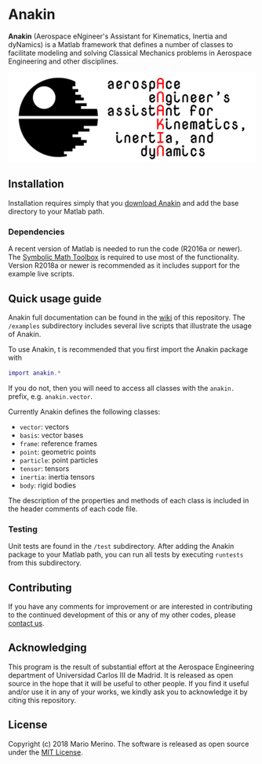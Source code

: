# Anakin

**Anakin** (Aerospace eNgineer's Assistant for Kinematics, Inertia and dyNamics)
is a Matlab framework that defines a number of classes to facilitate modeling and
solving Classical Mechanics problems in Aerospace Engineering and other disciplines.

![Anakin logo](docs/anakin-logo.png)

## Installation

Installation requires simply that you
[download Anakin](https://github.com/mariomerinomartinez/anakin/archive/master.zip)
and add the base directory to your Matlab path.

### Dependencies

A recent version of Matlab is needed to run the code (R2016a or newer). The
[Symbolic Math Toolbox](https://www.mathworks.com/products/symbolic.html) is
required to use most of the functionality.
Version R2018a or newer is recommended as it includes support for
the example live scripts.

## Quick usage guide

Anakin full documentation can be found in the [wiki](https://github.com/mariomerinomartinez/anakin/wiki)
of this repository. The `/examples` subdirectory includes several live scripts that illustrate the
usage of Anakin.

To use Anakin, t is recommended that you first import the Anakin package with

```Matlab
import anakin.*
```

If you do not, then you will need to access
all classes with the `anakin.` prefix,
e.g.  `anakin.vector`.

Currently Anakin defines the following classes:

* `vector`: vectors
* `basis`: vector bases
* `frame`: reference frames
* `point`: geometric points
* `particle`: point particles
* `tensor`: tensors
* `inertia`: inertia tensors
* `body`: rigid bodies

The description of the properties and methods of each class is included in the
header comments of each code file.

### Testing

Unit tests are found in the `/test` subdirectory. After adding the Anakin package
to your Matlab path, you can run all tests by executing `runtests` from this
subdirectory.

## Contributing

If you have any comments for improvement or
are interested in contributing to the continued
development of this or any of my other codes, please
[contact us](mailto:mario.merino@uc3m.es).

## Acknowledging

This program is the result of substantial effort at the Aerospace Engineering
department of Universidad Carlos III de Madrid. It is released as open
source in the hope that it will be useful to other people. If you find it
useful and/or use it in any of your works, we kindly ask you to acknowledge it
by citing this repository.

## License

Copyright (c) 2018 Mario Merino.
The software is released as open source under the [MIT License](LICENSE.md).
